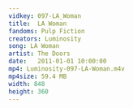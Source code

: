 ```yaml
---
vidkey: 097-LA_Woman
title:  LA Woman
fandoms: Pulp Fiction
creators: Luminosity
song: LA Woman
artist: The Doors
date:   2011-01-01 10:00:00
mp4: Luminosity-097-LA-Woman.m4v
mp4size: 59.4 MB
width: 848
height: 360
---
```



  